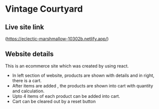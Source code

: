 # Vintage Courtyard

## Live site link
(https://eclectic-marshmallow-10302b.netlify.app/)

## Website details
This is an ecommerce site which was created by using react. 

-  In left section of website, products are shown with details and in right, there is a cart.
-  After items are added , the products are shown into cart with quantity and calculation.
-  Upto 4 items of each product can be added into cart.
-  Cart can be cleared out by a reset button
